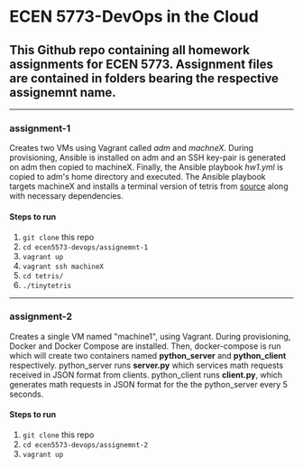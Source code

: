 # ECEN 5773-DevOps in the Cloud
## This Github repo containing all homework assignments for ECEN 5773. Assignment files are contained in folders bearing the respective assignemnt name.
  
---
### assignment-1
Creates two VMs using Vagrant called *adm* and *machneX*. During provisioning, Ansible is installed on adm and an SSH key-pair is generated on adm then copied to machineX. Finally, the Ansible playbook *hw1.yml* is copied to adm's home directory and executed. The Ansible playbook targets machineX and installs a terminal version of tetris from [source](https://github.com/taylorconor/tinytetris.git) along with necessary dependencies.

#### Steps to run
1. `git clone` this repo
2. `cd ecen5573-devops/assignemnt-1`
3. `vagrant up`
4. `vagrant ssh machineX`
5. `cd tetris/`
6. `./tinytetris`
---
### assignment-2
Creates a single VM named "machine1", using Vagrant. During provisioning, Docker and Docker Compose are installed. Then, docker-compose is run which will create two containers named **python_server** and **python_client** respectively. python_server runs **server.py** which services math requests received in JSON format from clients. python_client runs **client.py**, which generates math requests in JSON format for the the python_server every 5 seconds.

#### Steps to run
1. `git clone` this repo
2. `cd ecen5573-devops/assignemnt-2`
3. `vagrant up`

